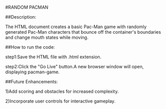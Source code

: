 
#RANDOM PACMAN

##Description:

The HTML document creates a basic Pac-Man game with randomly generated Pac-Man characters that bounce off the container's boundaries and change mouth states while moving.

##How to run the code:

step1:Save the HTML file with .html extension.

step2:Click the "Go Live" button.A new browser window will open, displaying pacman-game.

##Future Enhancements:

1)Add scoring and obstacles for increased complexity.

2)Incorporate user controls for interactive gameplay.
